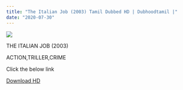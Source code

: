 ```yaml
---
title: "The Italian Job (2003) Tamil Dubbed HD | Dubhoodtamil |"
date: "2020-07-30"
---
```


[![](https://1.bp.blogspot.com/-AHyueSTwnQQ/XqbVs9DCvxI/AAAAAAAAA18/ewnSLhstFhsI4-p6EVvqKj5WufaEs2UmACNcBGAsYHQ/s320/TIJ-I11.jpg)](https://1.bp.blogspot.com/-AHyueSTwnQQ/XqbVs9DCvxI/AAAAAAAAA18/ewnSLhstFhsI4-p6EVvqKj5WufaEs2UmACNcBGAsYHQ/s1600/TIJ-I11.jpg)

THE ITALIAN JOB (2003)

ACTION,TRILLER,CRIME

Click the below link  
  
  
[Download HD](https://oncehelp.com/ygy)
